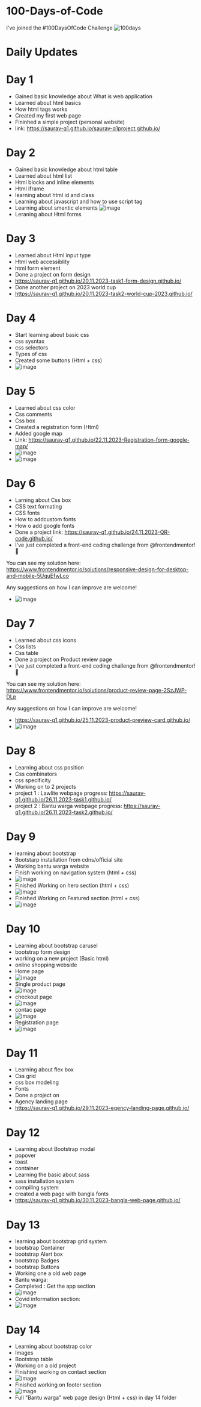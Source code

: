# 100-Days-of-Code
I've joined the #100DaysOfCode Challenge
![100days](https://github.com/Saurav-Q1/100-Days-of-Code/assets/59795183/990b6ae1-2568-410b-a2f0-47b2ceeddb68)
# Daily Updates
# Day 1
- Gained basic knowledge about What is web application
- Learned about html basics
- How html tags works
- Created my first web page
- Fininhed a simple project (personal website)
- link: https://saurav-q1.github.io/saurav-q1project.github.io/
  
# Day 2
- Gained basic knowledge about html table
- Learned about html list
- Html blocks and inline elements
- Html iframe
- learning about html id and class
- Learning about javascript and how to use script tag
- Learning about smentic elements
![image](https://github.com/Saurav-Q1/100-Days-of-Code/assets/59795183/06e69c1a-b5a7-44cd-bc04-44f0150e1bb7)
- Leraning about Html forms 

# Day 3
- Learned about Html input type
- Html web accessiblity
- html form element
- Done a project on form design
- https://saurav-q1.github.io/20.11.2023-task1-form-design.github.io/
- Done another project on 2023 world cup
- https://saurav-q1.github.io/20.11.2023-task2-world-cup-2023.github.io/

# Day 4
- Start learning about basic css
- css sysntax
- css selectors
- Types of css
- Created some buttons (Html + css)
- ![image](https://github.com/Saurav-Q1/100-Days-of-Code/assets/59795183/b44da4b9-58df-4f3a-924c-afac66268681)

# Day 5
- Learned about css color
- Css comments
- Css box
- Created a registration form (Html)
- Added google map
- Link: https://saurav-q1.github.io/22.11.2023-Registration-form-google-map/
- ![image](https://github.com/Saurav-Q1/100-Days-of-Code/assets/59795183/f8376347-d4f8-4a06-bd93-f2478a8b75c1)
- ![image](https://github.com/Saurav-Q1/100-Days-of-Code/assets/59795183/e21c7099-de26-4ff1-be92-5a7474b0625f)

# Day 6
- Larning about Css box
- CSS text formating
- CSS fonts
- How to addcustom fonts
- How o add google fonts
- Done a project link: https://saurav-q1.github.io/24.11.2023-QR-code.github.io/
-  I've just completed a front-end coding challenge from @frontendmentor! 🎉

You can see my solution here: https://www.frontendmentor.io/solutions/responsive-design-for-desktop-and-mobile-5UquEfwLco

Any suggestions on how I can improve are welcome! 
- ![image](https://github.com/Saurav-Q1/100-Days-of-Code/assets/59795183/659848d5-57f3-4f8e-8788-8c675d2727a9)

# Day 7
- Learned about css icons
- Css lists
- Css table
- Done a project on Product review page
- I've just completed a front-end coding challenge from @frontendmentor! 🎉

You can see my solution here: https://www.frontendmentor.io/solutions/product-review-page-2SzJWP-DLp

Any suggestions on how I can improve are welcome!
- https://saurav-q1.github.io/25.11.2023-product-preview-card.github.io/
- ![image](https://github.com/Saurav-Q1/100-Days-of-Code/assets/59795183/ae4febf8-96fe-49f2-8dd7-2cc293c4289a)

# Day 8
- Learning about css position
- Css combinators
- css specificity
- Working on to 2 projects
- project 1 : Lawlite webpage
  progress: https://saurav-q1.github.io/26.11.2023-task1.github.io/ 
- project 2 : Bantu warga webpage
  progress: https://saurav-q1.github.io/26.11.2023-task2.github.io/

# Day 9
- learning about bootstrap
- Bootstarp installation from cdns/official site
- Working bantu warga website
- Finish working on navigation system (html + css)
- ![image](https://github.com/Saurav-Q1/100-Days-of-Code/assets/59795183/386dbcf8-5e15-41ae-82fc-5251c04069ce)
- Finished Working on hero section (html + css)
- ![image](https://github.com/Saurav-Q1/100-Days-of-Code/assets/59795183/6f82c218-42cb-4498-9543-5bb1b3000559)
- Finished Working on Featured section (html + css)
- ![image](https://github.com/Saurav-Q1/100-Days-of-Code/assets/59795183/b76526ef-52e0-414b-8df8-097b2112ec3e)

# Day 10
- Learning about bootstrap carusel
- bootstrap form design
- working on a new project (Basic html)
- online shopping webside
- Home page
- ![image](https://github.com/Saurav-Q1/100-Days-of-Code/assets/59795183/53c5706f-30cf-4bd3-9d7b-3d89b1af0f64)
- Single product page
- ![image](https://github.com/Saurav-Q1/100-Days-of-Code/assets/59795183/179d4bef-e86a-43d7-bdb9-701a75f39251)
- checkout page
- ![image](https://github.com/Saurav-Q1/100-Days-of-Code/assets/59795183/b5dde2ef-8ece-46b9-851f-a1d830724278)
- contac page
- ![image](https://github.com/Saurav-Q1/100-Days-of-Code/assets/59795183/9328b34a-b2c5-46fd-b33f-eb653ac6c6fe)
- Registration page
- ![image](https://github.com/Saurav-Q1/100-Days-of-Code/assets/59795183/bd81a2be-33c2-45fd-9fda-26f2a1a84316)

# Day 11
- Learning about flex box
- Css grid
- css box modeling
- Fonts
- Done a project on
- Agency landing page
- https://saurav-q1.github.io/29.11.2023-egency-landing-page.github.io/ 

# Day 12
- Learning about Bootstrap modal
- popover
- toast
- container
- Learning the basic about sass
- sass installation system
- compiling system
- created a web page with bangla fonts
- https://saurav-q1.github.io/30.11.2023-bangla-web-page.github.io/

# Day 13
- learning about bootstrap grid system
- bootstrap Container
- bootstrap Alert box
- bootstrap Badges
- bootstrap Buttons
- Working one a old web page
- Bantu warga:
- Completed : Get the app section
- ![image](https://github.com/Saurav-Q1/100-Days-of-Code/assets/59795183/6dcf650b-6403-47ef-aac5-4133424a0a6e)
- Covid information section:
- ![image](https://github.com/Saurav-Q1/100-Days-of-Code/assets/59795183/572cbc31-57f9-4e54-8ffb-bbee01189cc4)

# Day 14
- Learning about bootstrap color
- Images
- Bootstrap table
- Working on a old project
- Finishind working on contact section
- ![image](https://github.com/Saurav-Q1/100-Days-of-Code/assets/59795183/759e4e77-fde7-4e60-8e5a-7baa18df7f98)
- Finished working on footer section
- ![image](https://github.com/Saurav-Q1/100-Days-of-Code/assets/59795183/a3ce1e0f-94ad-4a73-9876-a77dfb41a957)
- Full "Bantu warga" web page design (Html + css) in day 14 folder


